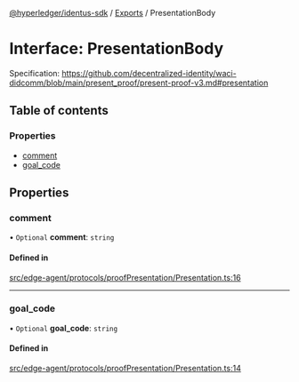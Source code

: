 [@hyperledger/identus-sdk](../README.md) / [Exports](../modules.md) / PresentationBody

# Interface: PresentationBody

Specification:
https://github.com/decentralized-identity/waci-didcomm/blob/main/present_proof/present-proof-v3.md#presentation

## Table of contents

### Properties

- [comment](PresentationBody.md#comment)
- [goal\_code](PresentationBody.md#goal_code)

## Properties

### comment

• `Optional` **comment**: `string`

#### Defined in

[src/edge-agent/protocols/proofPresentation/Presentation.ts:16](https://github.com/hyperledger-identus/sdk-ts/blob/d44afc3403bdd5cf86219cd263be20ea744f4706/src/edge-agent/protocols/proofPresentation/Presentation.ts#L16)

___

### goal\_code

• `Optional` **goal\_code**: `string`

#### Defined in

[src/edge-agent/protocols/proofPresentation/Presentation.ts:14](https://github.com/hyperledger-identus/sdk-ts/blob/d44afc3403bdd5cf86219cd263be20ea744f4706/src/edge-agent/protocols/proofPresentation/Presentation.ts#L14)
